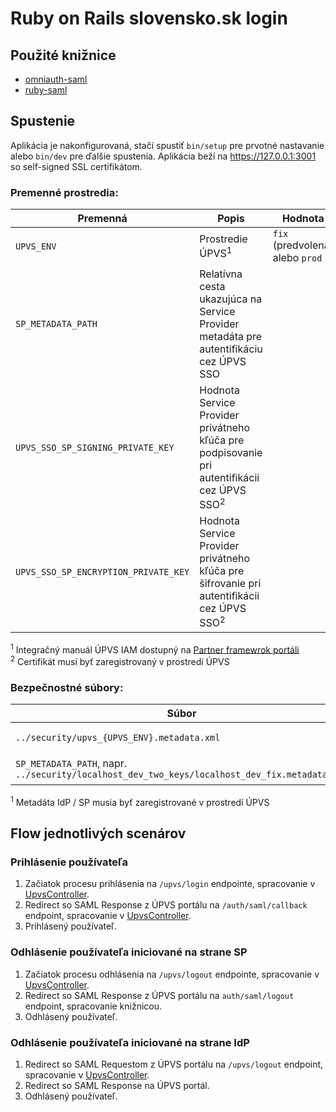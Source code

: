 # Ruby on Rails slovensko.sk login

## Použité knižnice
- [omniauth-saml](https://github.com/omniauth/omniauth-saml)
- [ruby-saml](https://github.com/SAML-Toolkits/ruby-saml)

## Spustenie
Aplikácia je nakonfigurovaná, stačí spustiť `bin/setup` pre prvotné nastavanie alebo `bin/dev` pre ďalšie spustenia. Aplikácia beží na https://127.0.0.1:3001 so self-signed SSL certifikátom. 

### Premenné prostredia:
Premenná | Popis                                                                                                  | Hodnota
--- |--------------------------------------------------------------------------------------------------------| ---
`UPVS_ENV` | Prostredie ÚPVS<sup>1</sup>                                                                            | `fix` (predvolená) alebo `prod`
`SP_METADATA_PATH` | Relatívna cesta ukazujúca na Service Provider metadáta pre autentifikáciu cez ÚPVS SSO                         
`UPVS_SSO_SP_SIGNING_PRIVATE_KEY` | Hodnota Service Provider privátneho kľúča pre podpisovanie pri autentifikácii cez ÚPVS SSO<sup>2</sup>
`UPVS_SSO_SP_ENCRYPTION_PRIVATE_KEY` | Hodnota Service Provider privátneho kľúča pre šifrovanie pri autentifikácii cez ÚPVS SSO<sup>2</sup>

<sup>1</sup> Integračný manuál ÚPVS IAM dostupný na [Partner framewrok portáli](https://kp.gov.sk/pf)  
<sup>2</sup> Certifikát musí byť zaregistrovaný v prostredí ÚPVS

### Bezpečnostné súbory:
Súbor | Popis
--- | --- 
`../security/upvs_{UPVS_ENV}.metadata.xml` | Metadáta IdP<sup>1</sup>
`SP_METADATA_PATH`, napr. `../security/localhost_dev_two_keys/localhost_dev_fix.metadata.xml` | Metadáta SP<sup>1</sup>

<sup>1</sup> Metadáta IdP / SP musia byť zaregistrované v prostredí ÚPVS

## Flow jednotlivých scenárov
### Prihlásenie používateľa
1. Začiatok procesu prihlásenia na `/upvs/login` endpointe, spracovanie v [UpvsController](app/controllers/upvs_controller.rb#L5).
2. Redirect so SAML Response z ÚPVS portálu na `/auth/saml/callback` endpoint, spracovanie v [UpvsController](app/controllers/upvs_controller.rb#L9-L12).
3. Prihlásený používateľ.

### Odhlásenie používateľa iniciované na strane SP
1. Začiatok procesu odhlásenia na `/upvs/logout` endpointe, spracovanie v [UpvsController](app/controllers/upvs_controller.rb#L22-L23).
2. Redirect so SAML Response z ÚPVS portálu na `auth/saml/logout` endpoint, spracovanie knižnicou.
3. Odhlásený používateľ.

### Odhlásenie používateľa iniciované na strane IdP
1. Redirect so SAML Requestom z ÚPVS portálu na `/upvs/logout` endpoint, spracovanie v [UpvsController](app/controllers/upvs_controller.rb#L17-L18).
2. Redirect so SAML Response na ÚPVS portál.
3. Odhlásený používateľ.
